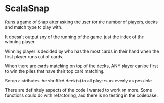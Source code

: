 # ScalaSnap

Runs a game of Snap after asking the user for the number of players, decks and match type to play with.

It doesn't output any of the running of the game, just the index of the winning player.

Winning player is decided by who has the most cards in their hand when the first player runs out of cards.

When there are cards matching on top of the decks, ANY player can be first to win the piles that have their top card matching.

Setup distributes the shuffled deck(s) to all players as evenly as possible.


There are definitely aspects of the code I wanted to work on more. Some functions could do with refactoring, and there is no testing in the codebase.
